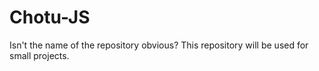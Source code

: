 # Chotu-JS
 Isn't the name of the repository obvious? This repository will be used for small projects.
